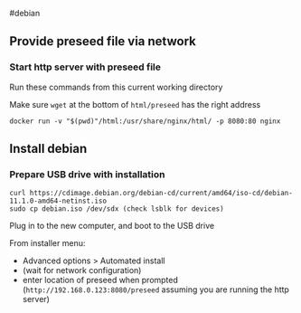#debian

## Provide preseed file via network
### Start http server with preseed file
Run these commands from this current working directory

Make sure `wget` at the bottom of `html/preseed` has the right address
```
docker run -v "$(pwd)"/html:/usr/share/nginx/html/ -p 8080:80 nginx
```
## Install debian
### Prepare USB drive with installation
```
curl https://cdimage.debian.org/debian-cd/current/amd64/iso-cd/debian-11.1.0-amd64-netinst.iso
sudo cp debian.iso /dev/sdx (check lsblk for devices)
```
Plug in to the new computer, and boot to the USB drive

From installer menu:
- Advanced options > Automated install
- (wait for network configuration)
- enter location of preseed when prompted (`http://192.168.0.123:8080/preseed` assuming you are running the http server)